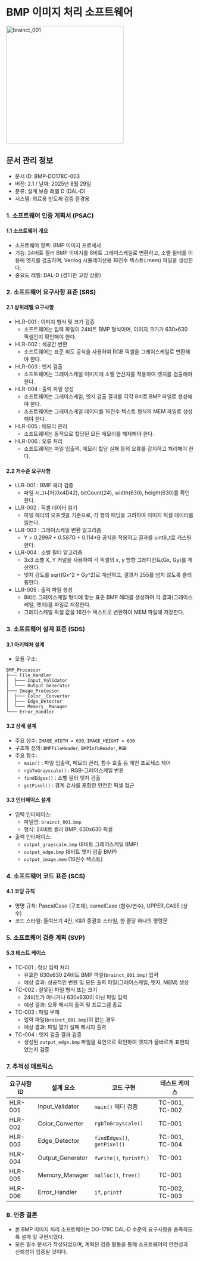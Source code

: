 # BMP 이미지 처리 소프트웨어
<img width="315" height="315" alt="brainct_001" src="https://github.com/user-attachments/assets/8d03445f-322d-4cc2-9d90-251370a270b4" />


## 문서 관리 정보
 - 문서 ID: BMP-DO178C-003
 - 버전: 2.1 / 날짜: 2025년 8월 29일
 - 분류: 설계 보증 레벨 D (DAL-D)
 - 시스템: 의료용 반도체 검증 환경용

### 1. 소프트웨어 인증 계획서 (PSAC)
#### 1.1 소프트웨어 개요
 - 소프트웨어 항목: BMP 이미지 프로세서
 - 기능: 24비트 컬러 BMP 이미지를 8비트 그레이스케일로 변환하고, 소벨 필터를 이용해 엣지를 검출하며, Verilog 시뮬레이션용 16진수 텍스트(.mem) 파일을 생성한다.
 - 중요도 레벨: DAL-D (경미한 고장 상황)

### 2. 소프트웨어 요구사항 표준 (SRS)
#### 2.1 상위레벨 요구사항
 * HLR-001 : 이미지 형식 및 크기 검증
   * 소프트웨어는 입력 파일이 24비트 BMP 형식이며, 이미지 크기가 630x630 픽셀인지 확인해야 한다.
 * HLR-002 : 색공간 변환
   * 소프트웨어는 표준 휘도 공식을 사용하여 RGB 픽셀을 그레이스케일로 변환해야 한다.
 * HLR-003 : 엣지 검출
   * 소프트웨어는 그레이스케일 이미지에 소벨 연산자를 적용하여 엣지를 검출해야 한다.
 * HLR-004 : 출력 파일 생성
   * 소프트웨어는 그레이스케일, 엣지 검출 결과를 각각 8비트 BMP 파일로 생성해야 한다.
   * 소프트웨어는 그레이스케일 데이터를 16진수 텍스트 형식의 MEM 파일로 생성해야 한다.
 * HLR-005 : 메모리 관리
   * 소프트웨어는 동적으로 할당된 모든 메모리를 해제해야 한다.
 * HLR-006 : 오류 처리
   * 소프트웨어는 파일 입출력, 메모리 할당 실패 등의 오류를 감지하고 처리해야 한다.

#### 2.2 저수준 요구사항
 * LLR-001 : BMP 헤더 검증
   * 파일 시그니처(0x4D42), bitCount(24), width(630), height(630)를 확인한다.
 * LLR-002 : 픽셀 데이터 읽기
   * 파일 헤더의 오프셋을 기준으로, 각 행의 패딩을 고려하여 이미지 픽셀 데이터를 읽는다.
 * LLR-003 : 그레이스케일 변환 알고리즘
   * Y = 0.299*R + 0.587*G + 0.114*B 공식을 적용하고 결과를 uint8_t로 캐스팅한다.
 * LLR-004 : 소벨 필터 알고리즘
   * 3x3 소벨 X, Y 커널을 사용하여 각 픽셀의 x, y 방향 그래디언트(Gx, Gy)를 계산한다.
   * 엣지 강도를 sqrt(Gx^2 + Gy^2)로 계산하고, 결과가 255를 넘지 않도록 클리핑한다.
 * LLR-005 : 출력 파일 생성
   * 8비트 그레이스케일 형식에 맞는 표준 BMP 헤더를 생성하여 각 결과(그레이스케일, 엣지)를 파일로 저장한다.
   * 그레이스케일 픽셀 값을 16진수 텍스트로 변환하여 MEM 파일에 저장한다.

### 3. 소프트웨어 설계 표준 (SDS)
#### 3.1 아키텍처 설계
   * 모듈 구조:
~~~
BMP_Processor
├─── File_Handler
│  ├─── Input_Validator
│  └─── Output_Generator
├─── Image_Processor
│  ├─── Color__Converter
│  ├─── Edge_Detector
│  └─── Memory__Manager
└─── Error_Handler
~~~

#### 3.2 상세 설계
 * 주요 상수: `IMAGE_WIDTH = 630`, `IMAGE_HEIGHT = 630`
 * 구조체 정의: `BMPFileHeader`, `BMPInfoHeader`, `RGB`
 * 주요 함수:
   * `main()` : 파일 입출력, 메모리 관리, 함수 호출 등 메인 프로세스 제어
   * `rgbToGrayscale()` : RGB-그레이스케일 변환
   * `findEdges()` : 소벨 필터 엣지 검출
   * `getPixel()` : 경계 검사를 포함한 안전한 픽셀 접근

#### 3.3 인터페이스 설계
 * 입력 인터페이스:
   * 파일명: `brainct_001.bmp`
   * 형식: 24비트 컬러 BMP, 630x630 픽셀
 * 출력 인터페이스:
   * `output_grayscale.bmp` (8비트 그레이스케일 BMP)
   * `output_edge.bmp` (8비트 엣지 검출 BMP)
   * `output_image.mem` (16진수 텍스트)

### 4. 소프트웨어 코드 표준 (SCS)
#### 4.1 코딩 규칙
 * 명명 규칙: PascalCase (구조체), camelCase (함수/변수), UPPER_CASE (상수)
 * 코드 스타일: 들여쓰기 4칸, K&R 중괄호 스타일, 한 줄당 하나의 명령문

### 5. 소프트웨어 검증 계획 (SVP)
#### 5.3 테스트 케이스
 * TC-001 : 정상 입력 처리
   * 유효한 630x630 24비트 BMP 파일(`brainct_001.bmp`) 입력
   * 예상 결과: 성공적인 변환 및 모든 출력 파일(그레이스케일, 엣지, MEM) 생성
 * TC-002 : 잘못된 파일 형식 또는 크기
   * 24비트가 아니거나 630x630이 아닌 파일 입력
   * 예상 결과: 오류 메시지 출력 및 프로그램 종료
 * TC-003 : 파일 부재
   * 입력 파일(`brainct_001.bmp`)이 없는 경우
   * 예상 결과: 파일 열기 실패 메시지 출력
 * TC-004 : 엣지 검출 결과 검증
   * 생성된 `output_edge.bmp` 파일을 육안으로 확인하여 엣지가 올바르게 표현되었는지 검증

### 7. 추적성 매트릭스

 | 요구사항 ID | 설계 요소 | 코드 구현 | 테스트 케이스 |
 |---|---|---|---|
 | HLR-001 | Input_Validator | `main()` 헤더 검증 | TC-001, TC-002 |
 | HLR-002 | Color_Converter | `rgbToGrayscale()` | TC-001 |
 | HLR-003 | Edge_Detector | `findEdges()`, `getPixel()` | TC-001, TC-004 |
 | HLR-004 | Output_Generator| `fwrite()`, `fprintf()` | TC-001 |
 | HLR-005 | Memory_Manager | `malloc()`, `free()` | TC-001 |
 | HLR-006 | Error_Handler | `if`, `printf` | TC-002, TC-003 |

### 8. 인증 결론
   * 본 BMP 이미지 처리 소프트웨어는 DO-178C DAL-D 수준의 요구사항을 충족하도록 설계 및 구현되었다.
   * 모든 필수 문서가 작성되었으며, 계획된 검증 활동을 통해 소프트웨어의 안전성과 신뢰성이 입증될 것이다.
